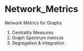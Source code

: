 # Network_Metrics
Network Metrics for Graphs
1. Centrality Measures
2. Graph Spectrum metrcss
3. Segregation & Integration
